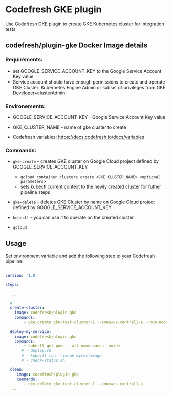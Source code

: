 # Codefresh GKE plugin

Use Codefresh GKE plugin to create GKE Kubernetes cluster for integration tests 


## codefresh/plugin-gke Docker Image details

### Requirements:
  - set GOOGLE_SERVICE_ACCOUNT_KEY to the Google Service Account Key value
  - Service account should have enough permissions to create and operate GKE Cluster:
    Kubernetes Engine Admin or subset of privileges from GKE Developer+clusterAdmin  

### Environements:
  - GOOGLE_SERVICE_ACCOUNT_KEY - Google Service Account Key value
  - GKE_CLUSTER_NAME - name of gke cluster to create  
  
  - Codefresh variables: https://docs.codefresh.io/docs/variables

### Commands: 

* `gke-create` - creates GKE cluster on Google Cloud project defined by GOOGLE_SERVICE_ACCOUNT_KEY
  - `gcloud container clusters create <GKE_CLUSTER_NAME> <optional parameters>`
  - sets kubectl current context to the newly created cluster for futher pipeline steps

* `gke-delete` - deletes GKE Cluster by name on Google Cloud project defined by GOOGLE_SERVICE_ACCOUNT_KEY  
  
* `kubectl` - you can use it to operate on the created cluster 
* `gcloud`

## Usage

Set environment variable and add the following step to your Codefresh pipeline:

```yaml
---
version: '1.0'

steps:

  ...

  # 
  create-cluster:
    image: codefresh/plugin-gke
    commands: 
        - gke-create gke-test-cluster-1 --zone=us-central1-a --num-nodes 2 --machine-type n1-standard-2
    
  deploy-my-service:
    image: codefresh/plugin-gke
    commands:
        - kubectl get pods --all-namespaces -owide
       # - deploy.sh
       # - kubectl run --image mytestimage
       # - check-status.sh

  clean:
     image: codefresh/plugin-gke
     commands:
        - gke-delete gke-test-cluster-1 --zone=us-central1-a 
  ...

```